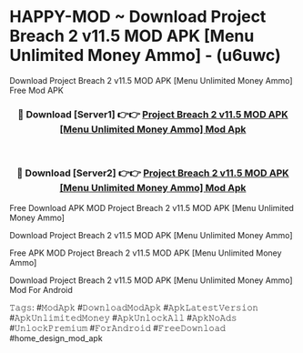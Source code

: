 # HAPPY-MOD ~ Download Project Breach 2 v11.5 MOD APK [Menu Unlimited Money Ammo] - (u6uwc)
Download Project Breach 2 v11.5 MOD APK [Menu Unlimited Money Ammo] Free Mod APK

<div align="center">
<h3>🔴 Download [Server1] 👉👉 <a href="https://apk-comot.site?title=Project_Breach_2_v11.5_MOD_APK_[Menu_Unlimited_Money_Ammo]">Project Breach 2 v11.5 MOD APK [Menu Unlimited Money Ammo] Mod Apk</a></h3><br>

<h3>🔴 Download [Server2] 👉👉 <a href="https://apk-comot.site?title=Project_Breach_2_v11.5_MOD_APK_[Menu_Unlimited_Money_Ammo]">Project Breach 2 v11.5 MOD APK [Menu Unlimited Money Ammo] Mod Apk</a></h3>
</div>


Free Download APK MOD Project Breach 2 v11.5 MOD APK [Menu Unlimited Money Ammo]

Download Project Breach 2 v11.5 MOD APK [Menu Unlimited Money Ammo] 

Free APK MOD Project Breach 2 v11.5 MOD APK [Menu Unlimited Money Ammo] 

Download Project Breach 2 v11.5 MOD APK [Menu Unlimited Money Ammo] Mod For Android

𝚃𝚊𝚐𝚜: #𝙼𝚘𝚍𝙰𝚙𝚔 #𝙳𝚘𝚠𝚗𝚕𝚘𝚊𝚍𝙼𝚘𝚍𝙰𝚙𝚔 #𝙰𝚙𝚔𝙻𝚊𝚝𝚎𝚜𝚝𝚅𝚎𝚛𝚜𝚒𝚘𝚗 #𝙰𝚙𝚔𝚄𝚗𝚕𝚒𝚖𝚒𝚝𝚎𝚍𝙼𝚘𝚗𝚎𝚢 #𝙰𝚙𝚔𝚄𝚗𝚕𝚘𝚌𝚔𝙰𝚕𝚕 #𝙰𝚙𝚔𝙽𝚘𝙰𝚍𝚜 #𝚄𝚗𝚕𝚘𝚌𝚔𝙿𝚛𝚎𝚖𝚒𝚞𝚖 #𝙵𝚘𝚛𝙰𝚗𝚍𝚛𝚘𝚒𝚍 #𝙵𝚛𝚎𝚎𝙳𝚘𝚠𝚗𝚕𝚘𝚊𝚍 #home_design_mod_apk